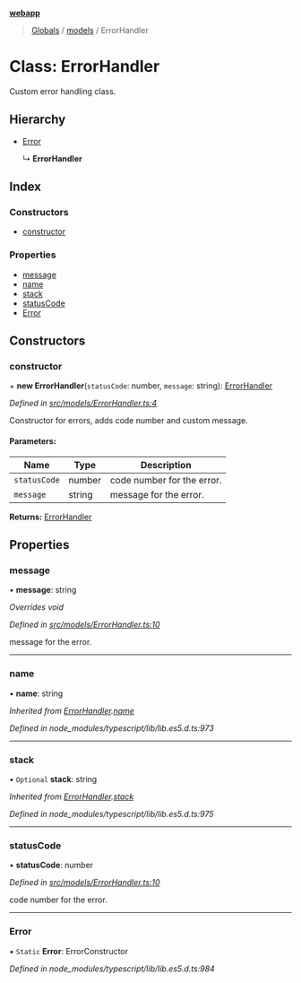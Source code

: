 **[webapp](../README.md)**

> [Globals](../globals.md) / [models](../modules/models.md) / ErrorHandler

# Class: ErrorHandler

Custom error handling class.

## Hierarchy

* [Error](models.errorhandler.md#error)

  ↳ **ErrorHandler**

## Index

### Constructors

* [constructor](models.errorhandler.md#constructor)

### Properties

* [message](models.errorhandler.md#message)
* [name](models.errorhandler.md#name)
* [stack](models.errorhandler.md#stack)
* [statusCode](models.errorhandler.md#statuscode)
* [Error](models.errorhandler.md#error)

## Constructors

### constructor

\+ **new ErrorHandler**(`statusCode`: number, `message`: string): [ErrorHandler](models.errorhandler.md)

*Defined in [src/models/ErrorHandler.ts:4](https://github.com/BESTUPC/voting-web-app/blob/3f5c425/src/models/ErrorHandler.ts#L4)*

Constructor for errors, adds code number and custom message.

#### Parameters:

Name | Type | Description |
------ | ------ | ------ |
`statusCode` | number | code number for the error. |
`message` | string | message for the error.  |

**Returns:** [ErrorHandler](models.errorhandler.md)

## Properties

### message

•  **message**: string

*Overrides void*

*Defined in [src/models/ErrorHandler.ts:10](https://github.com/BESTUPC/voting-web-app/blob/3f5c425/src/models/ErrorHandler.ts#L10)*

message for the error.

___

### name

•  **name**: string

*Inherited from [ErrorHandler](models.errorhandler.md).[name](models.errorhandler.md#name)*

*Defined in node_modules/typescript/lib/lib.es5.d.ts:973*

___

### stack

• `Optional` **stack**: string

*Inherited from [ErrorHandler](models.errorhandler.md).[stack](models.errorhandler.md#stack)*

*Defined in node_modules/typescript/lib/lib.es5.d.ts:975*

___

### statusCode

•  **statusCode**: number

*Defined in [src/models/ErrorHandler.ts:10](https://github.com/BESTUPC/voting-web-app/blob/3f5c425/src/models/ErrorHandler.ts#L10)*

code number for the error.

___

### Error

▪ `Static` **Error**: ErrorConstructor

*Defined in node_modules/typescript/lib/lib.es5.d.ts:984*
